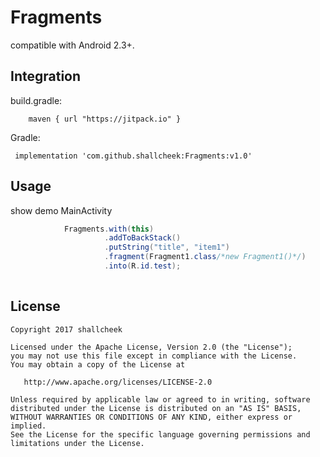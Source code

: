 # Fragments

 compatible with Android 2.3+.

## Integration

build.gradle:
```
    maven { url "https://jitpack.io" }
 ```
Gradle:
``` 
 implementation 'com.github.shallcheek:Fragments:v1.0'
```

## Usage
show demo MainActivity
```java
            Fragments.with(this)
                     .addToBackStack()
                     .putString("title", "item1")
                     .fragment(Fragment1.class/*new Fragment1()*/)
                     .into(R.id.test);
    
```


## License
    Copyright 2017 shallcheek

    Licensed under the Apache License, Version 2.0 (the "License");
    you may not use this file except in compliance with the License.
    You may obtain a copy of the License at

       http://www.apache.org/licenses/LICENSE-2.0

    Unless required by applicable law or agreed to in writing, software
    distributed under the License is distributed on an "AS IS" BASIS,
    WITHOUT WARRANTIES OR CONDITIONS OF ANY KIND, either express or implied.
    See the License for the specific language governing permissions and
    limitations under the License.
